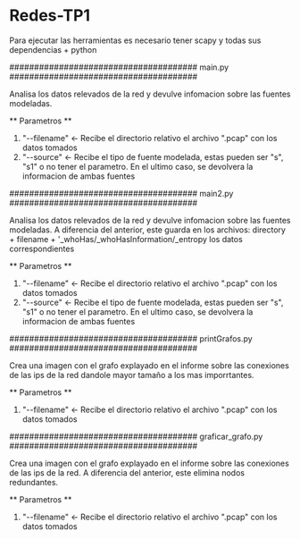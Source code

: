 # Redes-TP1

Para ejecutar las herramientas es necesario tener scapy y todas sus dependencias + python

###################################### main.py ######################################

Analisa los datos relevados de la red y devulve infomacion sobre las fuentes modeladas.

** Parametros **
1) "--filename" <- Recibe el directorio relativo el archivo ".pcap" con los datos tomados
2) "--source"   <- Recibe el tipo de fuente modelada, estas pueden ser "s", "s1" o no tener el parametro. En el ultimo caso, se devolvera la informacion de ambas fuentes

###################################### main2.py ######################################

Analisa los datos relevados de la red y devulve infomacion sobre las fuentes modeladas.
A diferencia del anterior, este guarda en los archivos: directory + filename + '_whoHas/_whoHasInformation/_entropy los datos correspondientes

** Parametros **
1) "--filename" <- Recibe el directorio relativo el archivo ".pcap" con los datos tomados
2) "--source"   <- Recibe el tipo de fuente modelada, estas pueden ser "s", "s1" o no tener el parametro. En el ultimo caso, se devolvera la informacion de ambas fuentes


###################################### printGrafos.py ######################################

Crea una imagen con el grafo explayado en el informe sobre las conexiones de las ips de la red dandole mayor tamaño a los mas imporrtantes.

** Parametros **
1) "--filename" <- Recibe el directorio relativo el archivo ".pcap" con los datos tomados

###################################### graficar_grafo.py ######################################

Crea una imagen con el grafo explayado en el informe sobre las conexiones de las ips de la red.
A diferencia del anterior, este elimina nodos redundantes.

** Parametros **
1) "--filename" <- Recibe el directorio relativo el archivo ".pcap" con los datos tomados
